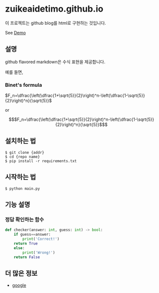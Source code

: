 # zuikeaidetimo.github.io

이 프로젝트는 github blog를 html로 구현하는 것입니다.

See [Demo](https://zuikeaidetimo.github.io/)

## 설명

github flavored markdown은 수식 표현을 제공합니다.

예를 들면,

### Binet's formula

$F_n=\dfrac{\left(\dfrac{1+\sqrt{5}}{2}\right)^n-\left(\dfrac{1-\sqrt{5}}{2}\right)^n}{\sqrt{5}}$

or

```math
$F_n=\dfrac{\left(\dfrac{1+\sqrt{5}}{2}\right)^n-\left(\dfrac{1-\sqrt{5}}{2}\right)^n}{\sqrt{5}}$
```

## 설치하는 법

```shell
$ git clone {addr}
$ cd {repo name}
$ pip install -r requirements.txt
```
## 시작하는 법

```shell
$ python main.py
```
## 기능 설명

### 정답 확인하는 함수
```python
def checker(answer: int, guess: int) -> bool:
    if guess==answer:
        print('Correct!')
	return True
    else:
        print('Wrong!')
	return False
```

## 더 많은 정보

- [google](https://www.google.com/)

